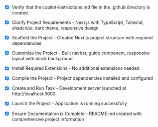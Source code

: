 - [x] Verify that the copilot-instructions.md file in the .github directory is created.

- [x] Clarify Project Requirements - Next.js with TypeScript, Tailwind, shadcn/ui, dark theme, responsive design

- [x] Scaffold the Project - Created Next.js project structure with required dependencies

- [x] Customize the Project - Built navbar, guide component, responsive layout with black background

- [x] Install Required Extensions - No additional extensions needed

- [x] Compile the Project - Project dependencies installed and configured

- [x] Create and Run Task - Development server launched at http://localhost:3000

- [x] Launch the Project - Application is running successfully

- [x] Ensure Documentation is Complete - README.md created with comprehensive project information
